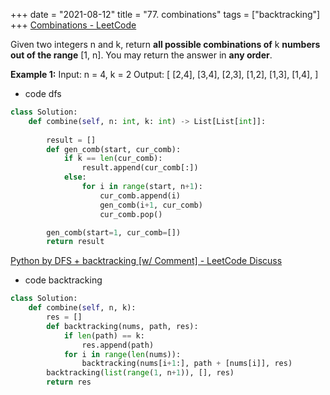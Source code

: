 
+++
date = "2021-08-12"
title = "77. combinations"
tags = ["backtracking"]
+++
[Combinations - LeetCode](https://leetcode.com/problems/combinations/)

Given two integers n and k, return __all possible combinations of__ k __numbers out of the range__ [1, n].
You may return the answer in **any order**.
 
**Example 1:**
Input: n = 4, k = 2 Output: [ [2,4], [3,4], [2,3], [1,2], [1,3], [1,4], ]



- code dfs
```py
class Solution:
    def combine(self, n: int, k: int) -> List[List[int]]:
        
        result = []
        def gen_comb(start, cur_comb):
            if k == len(cur_comb):
                result.append(cur_comb[:])
            else:
                for i in range(start, n+1):
                    cur_comb.append(i)
                    gen_comb(i+1, cur_comb)
                    cur_comb.pop()

        gen_comb(start=1, cur_comb=[])
        return result

```
[Python by DFS + backtracking [w/ Comment] - LeetCode Discuss](https://leetcode.com/problems/combinations/discuss/794032/Python-by-DFS-%2B-backtracking-w-Comment)

- code backtracking
```py
class Solution:
    def combine(self, n, k):
        res = []
        def backtracking(nums, path, res):
            if len(path) == k:
                res.append(path)
            for i in range(len(nums)):
                backtracking(nums[i+1:], path + [nums[i]], res)
        backtracking(list(range(1, n+1)), [], res)
        return res

```

